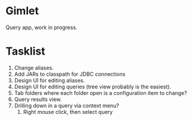 # Gimlet 

Query app, work in progress. 

# Tasklist

1. Change aliases.  
1. Add JARs to classpath for JDBC connections
1. Design UI for editing aliases.
1. Design UI for editing queries (tree view probably is the easiest).
1. Tab folders where each folder open is a configuration item to change?
1. Query results view.
1. Drilling down in a query via context menu?
   1. Right mouse click, then select query